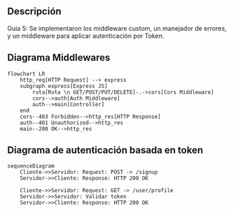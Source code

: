 ## Descripción

Guia 5: Se implementaron los middleware custom, un manejador de errores,
y un middleware para aplicar autenticación por Token.
## Diagrama Middlewares

```mermaid
flowchart LR
    http_req[HTTP Request] --> express
    subgraph express[Express JS]
        ruta[Ruta \n GET/POST/PUT/DELETE]-.->cors[Cors Middleware]
        cors-->auth[Auth Middleware]
        auth-->main[Controller]
    end
    cors--403 Forbidden-->http_res[HTTP Response]
    auth--401 Unauthorized-->http_res
    main--200 OK-->http_res
```

## Diagrama de autenticación basada en token

```mermaid
sequenceDiagram
    Cliente->>Servidor: Request: POST -> /signup
    Servidor->>Cliente: Response: HTTP 200 OK

    Cliente->>Servidor: Request: GET -> /user/profile
    Servidor->>Servidor: Validar token
    Servidor->>Cliente: Response: HTTP 200 OK
```